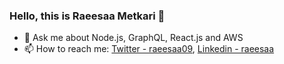 ### Hello, this is Raeesaa Metkari 👋


- 💬 Ask me about Node.js, GraphQL, React.js and AWS
- 📫 How to reach me: [Twitter - raeesaa09](https://twitter.com/raeesaa09), [Linkedin - raeesaa](https://www.linkedin.com/in/raeesaa/)

